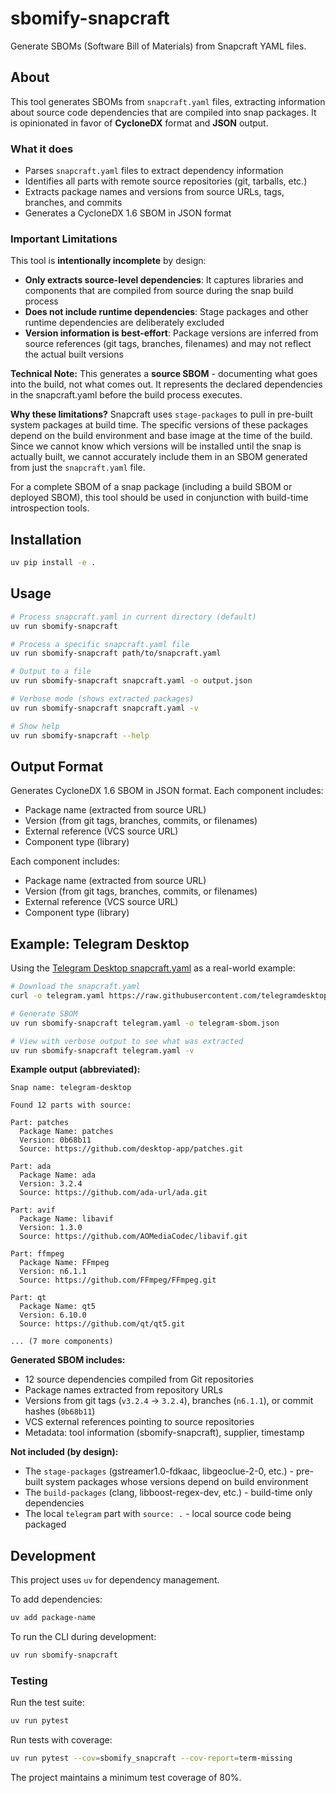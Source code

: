 # sbomify-snapcraft

Generate SBOMs (Software Bill of Materials) from Snapcraft YAML files.

## About

This tool generates SBOMs from `snapcraft.yaml` files, extracting information about source code dependencies that are compiled into snap packages. It is opinionated in favor of **CycloneDX** format and **JSON** output.

### What it does

- Parses `snapcraft.yaml` files to extract dependency information
- Identifies all parts with remote source repositories (git, tarballs, etc.)
- Extracts package names and versions from source URLs, tags, branches, and commits
- Generates a CycloneDX 1.6 SBOM in JSON format

### Important Limitations

This tool is **intentionally incomplete** by design:

- **Only extracts source-level dependencies**: It captures libraries and components that are compiled from source during the snap build process
- **Does not include runtime dependencies**: Stage packages and other runtime dependencies are deliberately excluded
- **Version information is best-effort**: Package versions are inferred from source references (git tags, branches, filenames) and may not reflect the actual built versions

**Technical Note:** This generates a **source SBOM** - documenting what goes into the build, not what comes out. It represents the declared dependencies in the snapcraft.yaml before the build process executes.

**Why these limitations?** Snapcraft uses `stage-packages` to pull in pre-built system packages at build time. The specific versions of these packages depend on the build environment and base image at the time of the build. Since we cannot know which versions will be installed until the snap is actually built, we cannot accurately include them in an SBOM generated from just the `snapcraft.yaml` file.

For a complete SBOM of a snap package (including a build SBOM or deployed SBOM), this tool should be used in conjunction with build-time introspection tools.

## Installation

```bash
uv pip install -e .
```

## Usage

```bash
# Process snapcraft.yaml in current directory (default)
uv run sbomify-snapcraft

# Process a specific snapcraft.yaml file
uv run sbomify-snapcraft path/to/snapcraft.yaml

# Output to a file
uv run sbomify-snapcraft snapcraft.yaml -o output.json

# Verbose mode (shows extracted packages)
uv run sbomify-snapcraft snapcraft.yaml -v

# Show help
uv run sbomify-snapcraft --help
```

## Output Format

Generates CycloneDX 1.6 SBOM in JSON format. Each component includes:

- Package name (extracted from source URL)
- Version (from git tags, branches, commits, or filenames)
- External reference (VCS source URL)
- Component type (library)

Each component includes:
- Package name (extracted from source URL)
- Version (from git tags, branches, commits, or filenames)
- External reference (VCS source URL)
- Component type (library)

## Example: Telegram Desktop

Using the [Telegram Desktop snapcraft.yaml](https://raw.githubusercontent.com/telegramdesktop/tdesktop/refs/heads/dev/snap/snapcraft.yaml) as a real-world example:

```bash
# Download the snapcraft.yaml
curl -o telegram.yaml https://raw.githubusercontent.com/telegramdesktop/tdesktop/refs/heads/dev/snap/snapcraft.yaml

# Generate SBOM
uv run sbomify-snapcraft telegram.yaml -o telegram-sbom.json

# View with verbose output to see what was extracted
uv run sbomify-snapcraft telegram.yaml -v
```

**Example output (abbreviated):**
```
Snap name: telegram-desktop

Found 12 parts with source:

Part: patches
  Package Name: patches
  Version: 0b68b11
  Source: https://github.com/desktop-app/patches.git

Part: ada
  Package Name: ada
  Version: 3.2.4
  Source: https://github.com/ada-url/ada.git

Part: avif
  Package Name: libavif
  Version: 1.3.0
  Source: https://github.com/AOMediaCodec/libavif.git

Part: ffmpeg
  Package Name: FFmpeg
  Version: n6.1.1
  Source: https://github.com/FFmpeg/FFmpeg.git

Part: qt
  Package Name: qt5
  Version: 6.10.0
  Source: https://github.com/qt/qt5.git

... (7 more components)
```

**Generated SBOM includes:**
- 12 source dependencies compiled from Git repositories
- Package names extracted from repository URLs
- Versions from git tags (`v3.2.4` → `3.2.4`), branches (`n6.1.1`), or commit hashes (`0b68b11`)
- VCS external references pointing to source repositories
- Metadata: tool information (sbomify-snapcraft), supplier, timestamp

**Not included (by design):**
- The `stage-packages` (gstreamer1.0-fdkaac, libgeoclue-2-0, etc.) - pre-built system packages whose versions depend on build environment
- The `build-packages` (clang, libboost-regex-dev, etc.) - build-time only dependencies
- The local `telegram` part with `source: .` - local source code being packaged

## Development

This project uses `uv` for dependency management.

To add dependencies:

```bash
uv add package-name
```

To run the CLI during development:

```bash
uv run sbomify-snapcraft
```

### Testing

Run the test suite:

```bash
uv run pytest
```

Run tests with coverage:

```bash
uv run pytest --cov=sbomify_snapcraft --cov-report=term-missing
```

The project maintains a minimum test coverage of 80%.
